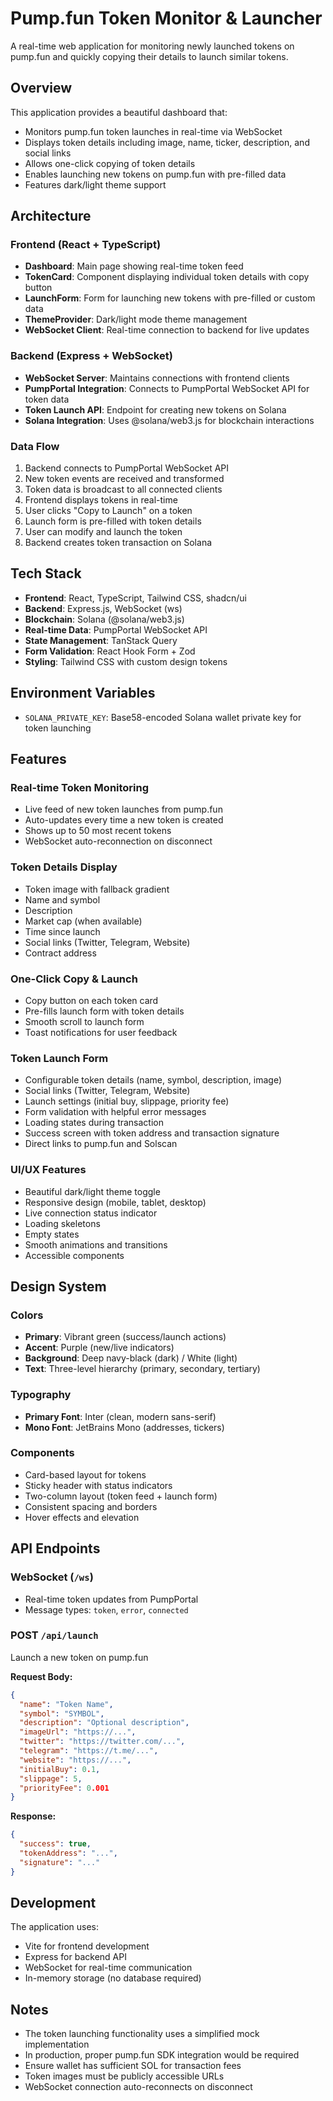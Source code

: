 # Pump.fun Token Monitor & Launcher

A real-time web application for monitoring newly launched tokens on pump.fun and quickly copying their details to launch similar tokens.

## Overview

This application provides a beautiful dashboard that:
- Monitors pump.fun token launches in real-time via WebSocket
- Displays token details including image, name, ticker, description, and social links
- Allows one-click copying of token details
- Enables launching new tokens on pump.fun with pre-filled data
- Features dark/light theme support

## Architecture

### Frontend (React + TypeScript)
- **Dashboard**: Main page showing real-time token feed
- **TokenCard**: Component displaying individual token details with copy button
- **LaunchForm**: Form for launching new tokens with pre-filled or custom data
- **ThemeProvider**: Dark/light mode theme management
- **WebSocket Client**: Real-time connection to backend for live updates

### Backend (Express + WebSocket)
- **WebSocket Server**: Maintains connections with frontend clients
- **PumpPortal Integration**: Connects to PumpPortal WebSocket API for token data
- **Token Launch API**: Endpoint for creating new tokens on Solana
- **Solana Integration**: Uses @solana/web3.js for blockchain interactions

### Data Flow
1. Backend connects to PumpPortal WebSocket API
2. New token events are received and transformed
3. Token data is broadcast to all connected clients
4. Frontend displays tokens in real-time
5. User clicks "Copy to Launch" on a token
6. Launch form is pre-filled with token details
7. User can modify and launch the token
8. Backend creates token transaction on Solana

## Tech Stack

- **Frontend**: React, TypeScript, Tailwind CSS, shadcn/ui
- **Backend**: Express.js, WebSocket (ws)
- **Blockchain**: Solana (@solana/web3.js)
- **Real-time Data**: PumpPortal WebSocket API
- **State Management**: TanStack Query
- **Form Validation**: React Hook Form + Zod
- **Styling**: Tailwind CSS with custom design tokens

## Environment Variables

- `SOLANA_PRIVATE_KEY`: Base58-encoded Solana wallet private key for token launching

## Features

### Real-time Token Monitoring
- Live feed of new token launches from pump.fun
- Auto-updates every time a new token is created
- Shows up to 50 most recent tokens
- WebSocket auto-reconnection on disconnect

### Token Details Display
- Token image with fallback gradient
- Name and symbol
- Description
- Market cap (when available)
- Time since launch
- Social links (Twitter, Telegram, Website)
- Contract address

### One-Click Copy & Launch
- Copy button on each token card
- Pre-fills launch form with token details
- Smooth scroll to launch form
- Toast notifications for user feedback

### Token Launch Form
- Configurable token details (name, symbol, description, image)
- Social links (Twitter, Telegram, Website)
- Launch settings (initial buy, slippage, priority fee)
- Form validation with helpful error messages
- Loading states during transaction
- Success screen with token address and transaction signature
- Direct links to pump.fun and Solscan

### UI/UX Features
- Beautiful dark/light theme toggle
- Responsive design (mobile, tablet, desktop)
- Live connection status indicator
- Loading skeletons
- Empty states
- Smooth animations and transitions
- Accessible components

## Design System

### Colors
- **Primary**: Vibrant green (success/launch actions)
- **Accent**: Purple (new/live indicators)
- **Background**: Deep navy-black (dark) / White (light)
- **Text**: Three-level hierarchy (primary, secondary, tertiary)

### Typography
- **Primary Font**: Inter (clean, modern sans-serif)
- **Mono Font**: JetBrains Mono (addresses, tickers)

### Components
- Card-based layout for tokens
- Sticky header with status indicators
- Two-column layout (token feed + launch form)
- Consistent spacing and borders
- Hover effects and elevation

## API Endpoints

### WebSocket (`/ws`)
- Real-time token updates from PumpPortal
- Message types: `token`, `error`, `connected`

### POST `/api/launch`
Launch a new token on pump.fun

**Request Body:**
```json
{
  "name": "Token Name",
  "symbol": "SYMBOL",
  "description": "Optional description",
  "imageUrl": "https://...",
  "twitter": "https://twitter.com/...",
  "telegram": "https://t.me/...",
  "website": "https://...",
  "initialBuy": 0.1,
  "slippage": 5,
  "priorityFee": 0.001
}
```

**Response:**
```json
{
  "success": true,
  "tokenAddress": "...",
  "signature": "..."
}
```

## Development

The application uses:
- Vite for frontend development
- Express for backend API
- WebSocket for real-time communication
- In-memory storage (no database required)

## Notes

- The token launching functionality uses a simplified mock implementation
- In production, proper pump.fun SDK integration would be required
- Ensure wallet has sufficient SOL for transaction fees
- Token images must be publicly accessible URLs
- WebSocket connection auto-reconnects on disconnect
